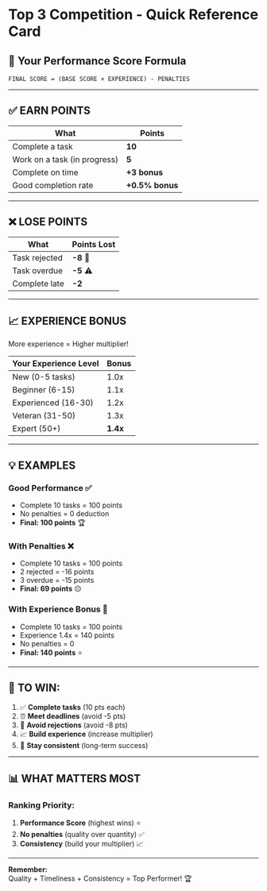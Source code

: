 # Top 3 Competition - Quick Reference Card

## 🎯 Your Performance Score Formula

```
FINAL SCORE = (BASE SCORE × EXPERIENCE) - PENALTIES
```

---

## ✅ EARN POINTS
| What | Points |
|------|--------|
| Complete a task | **10** |
| Work on a task (in progress) | **5** |
| Complete on time | **+3 bonus** |
| Good completion rate | **+0.5% bonus** |

---

## ❌ LOSE POINTS  
| What | Points Lost |
|------|------------|
| Task rejected | **-8** 🔴 |
| Task overdue | **-5** ⚠️ |
| Complete late | **-2** |

---

## 📈 EXPERIENCE BONUS
More experience = Higher multiplier!

| Your Experience Level | Bonus |
|----------------------|-------|
| New (0-5 tasks) | 1.0x |
| Beginner (6-15) | 1.1x |
| Experienced (16-30) | 1.2x |
| Veteran (31-50) | 1.3x |
| Expert (50+) | **1.4x** |

---

## 💡 EXAMPLES

### Good Performance ✅
- Complete 10 tasks = 100 points
- No penalties = 0 deduction
- **Final: 100 points** 🏆

### With Penalties ❌
- Complete 10 tasks = 100 points
- 2 rejected = -16 points
- 3 overdue = -15 points
- **Final: 69 points** 😔

### With Experience Bonus 🚀
- Complete 10 tasks = 100 points
- Experience 1.4x = 140 points
- No penalties = 0
- **Final: 140 points** ⭐

---

## 🎯 TO WIN:

1. ✅ **Complete tasks** (10 pts each)
2. ⏰ **Meet deadlines** (avoid -5 pts)
3. 🎯 **Avoid rejections** (avoid -8 pts)
4. 📈 **Build experience** (increase multiplier)
5. 🚀 **Stay consistent** (long-term success)

---

## 📊 WHAT MATTERS MOST

### Ranking Priority:
1. **Performance Score** (highest wins) ⭐
2. **No penalties** (quality over quantity) ✅
3. **Consistency** (build your multiplier) 📈

---

**Remember:**  
Quality + Timeliness + Consistency = Top Performer! 🏆

